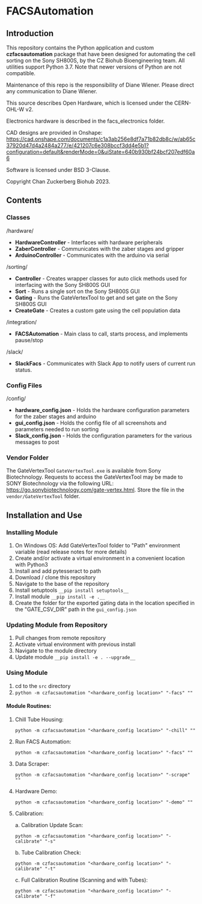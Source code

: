 # FACSAutomation

## Introduction
This repository contains the Python application and custom **czfacsautomation** package that have been designed for automating the cell sorting on the Sony SH800S, by the CZ Biohub Bioengineering team. All utilities support Python 3.7. Note that newer versions of Python are not compatible.

Maintenance of this repo is the responsibility of Diane Wiener. Please direct any communication to Diane Wiener. 

This source describes Open Hardware, which is licensed under the CERN-OHL-W v2. 

Electronics hardware is described in the facs_electronics folder.

CAD designs are provided in Onshape: https://cad.onshape.com/documents/c1a3ab256e8df7a71b82db8c/w/ab65c37920d47d4a2484a277/e/421207c6e308bccf3dd4e5b1?configuration=default&renderMode=0&uiState=640b930bf24bcf207edf60a6

Software is licensed under BSD 3-Clause.

Copyright Chan Zuckerberg Biohub 2023.

## Contents

### Classes
/hardware/
* __HardwareController__ - Interfaces with hardware peripherals
* __ZaberController__ - Communicates with the zaber stages and gripper
* __ArduinoController__ - Communicates with the arduino via serial

/sorting/
* __Controller__ - Creates wrapper classes for auto click methods used for interfacing with the Sony SH800S GUI
* __Sort__ - Runs a single sort on the Sony SH800S GUI
* __Gating__ - Runs the GateVertexTool to get and set gate on the Sony SH800S GUI
* __CreateGate__ - Creates a custom gate using the cell population data

/integration/
* __FACSAutomation__ - Main class to call, starts process, and implements pause/stop

/slack/
* __SlackFacs__ - Communicates with Slack App to notify users of current run status.

### Config Files
/config/
* __hardware_config.json__ - Holds the hardware configuration parameters for the zaber stages and arduino
* __gui_config.json__ - Holds the config file of all screenshots and parameters needed to run sorting
* __Slack_config.json__ - Holds the configuration parameters for the various messages to post

### Vendor Folder
The GateVertexTool `GateVertexTool.exe` is available from Sony Biotechnology.
Requests to access the GateVertexTool may be made to SONY Biotechnology via the following 
URL: https://go.sonybiotechnology.com/gate-vertex.html.
Store the file in the `vendor/GateVertexTool` folder.

## Installation and Use
### Installing Module
1. On Windows OS: Add GateVertexTool folder to "Path" environment variable (read release notes for more details)
2. Create and/or activate a virtual environment in a convenient location with Python3
3. Install and add pytesseract to path
4. Download / clone this repository
5. Navigate to the base of the repository
6. Install setuptools `__pip install setuptools__`
7. Install module `__pip install -e .__`
8. Create the folder for the exported gating data in the location specified in the "GATE_CSV_DIR" path in the `gui_config.json` 

### Updating Module from Repository
1. Pull changes from remote repository
2. Activate virtual environment with previous install
3. Navigate to the module directory
4. Update module `__pip install -e . --upgrade__`

### Using Module
1. cd to the `src` directory
2. `python -m czfacsautomation "<hardware_config location>" "-facs" ""`

#### Module Routines:
1. Chill Tube Housing:
   
   `python -m czfacsautomation "<hardware_config location>" "-chill" ""`

2. Run FACS Automation:
   
   `python -m czfacsautomation "<hardware_config location>" "-facs" ""`

3. Data Scraper:
   
   `python -m czfacsautomation "<hardware_config location>" "-scrape" ""`

4. Hardware Demo:
   
   `python -m czfacsautomation "<hardware_config location>" "-demo" ""`

5. Calibration:
   
   a. Calibration Update Scan:
      
   `python -m czfacsautomation "<hardware_config location>" "-calibrate" "-s"`
   
   b. Tube Calibration Check:
      
   `python -m czfacsautomation "<hardware_config location>" "-calibrate" "-t"`
   
   c. Full Calibration Routine (Scanning and with Tubes):
      
   `python -m czfacsautomation "<hardware_config location>" "-calibrate" "-f"`
